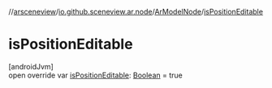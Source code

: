 //[arsceneview](../../../index.md)/[io.github.sceneview.ar.node](../index.md)/[ArModelNode](index.md)/[isPositionEditable](is-position-editable.md)

# isPositionEditable

[androidJvm]\
open override var [isPositionEditable](is-position-editable.md): [Boolean](https://kotlinlang.org/api/latest/jvm/stdlib/kotlin/-boolean/index.html) = true
